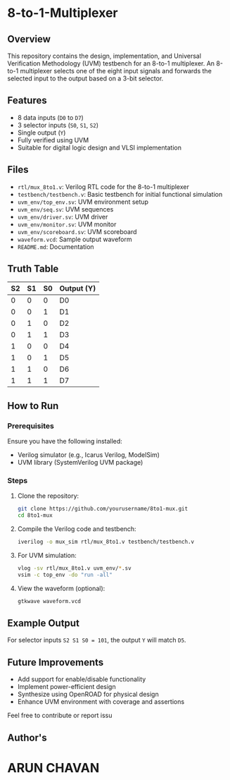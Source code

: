 # 8-to-1-Multiplexer

## Overview
This repository contains the design, implementation, and Universal Verification Methodology (UVM) testbench for an 8-to-1 multiplexer. An 8-to-1 multiplexer selects one of the eight input signals and forwards the selected input to the output based on a 3-bit selector.

## Features
- 8 data inputs (`D0` to `D7`)
- 3 selector inputs (`S0`, `S1`, `S2`)
- Single output (`Y`)
- Fully verified using UVM
- Suitable for digital logic design and VLSI implementation

## Files
- `rtl/mux_8to1.v`: Verilog RTL code for the 8-to-1 multiplexer
- `testbench/testbench.v`: Basic testbench for initial functional simulation
- `uvm_env/top_env.sv`: UVM environment setup
- `uvm_env/seq.sv`: UVM sequences
- `uvm_env/driver.sv`: UVM driver
- `uvm_env/monitor.sv`: UVM monitor
- `uvm_env/scoreboard.sv`: UVM scoreboard
- `waveform.vcd`: Sample output waveform
- `README.md`: Documentation

## Truth Table
| S2 | S1 | S0 | Output (Y) |
|----|----|----|------------|
|  0 |  0 |  0 | D0         |
|  0 |  0 |  1 | D1         |
|  0 |  1 |  0 | D2         |
|  0 |  1 |  1 | D3         |
|  1 |  0 |  0 | D4         |
|  1 |  0 |  1 | D5         |
|  1 |  1 |  0 | D6         |
|  1 |  1 |  1 | D7         |

## How to Run

### Prerequisites
Ensure you have the following installed:
- Verilog simulator (e.g., Icarus Verilog, ModelSim)
- UVM library (SystemVerilog UVM package)

### Steps
1. Clone the repository:
   ```bash
   git clone https://github.com/yourusername/8to1-mux.git
   cd 8to1-mux
   ```

2. Compile the Verilog code and testbench:
   ```bash
   iverilog -o mux_sim rtl/mux_8to1.v testbench/testbench.v
   ```

3. For UVM simulation:
   ```bash
   vlog -sv rtl/mux_8to1.v uvm_env/*.sv
   vsim -c top_env -do "run -all"
   ```

4. View the waveform (optional):
   ```bash
   gtkwave waveform.vcd
   ```

## Example Output
For selector inputs `S2 S1 S0 = 101`, the output `Y` will match `D5`.

## Future Improvements
- Add support for enable/disable functionality
- Implement power-efficient design
- Synthesize using OpenROAD for physical design
- Enhance UVM environment with coverage and assertions


Feel free to contribute or report issu
## Author's
# ARUN CHAVAN
